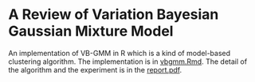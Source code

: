 # A Review of Variation Bayesian Gaussian Mixture Model

An implementation of VB-GMM in R which is a kind of model-based clustering algorithm. The implementation is in [vbgmm.Rmd](vbgmm.Rmd). The detail of the algorithm and the experiment is in the [report.pdf](report.pdf).